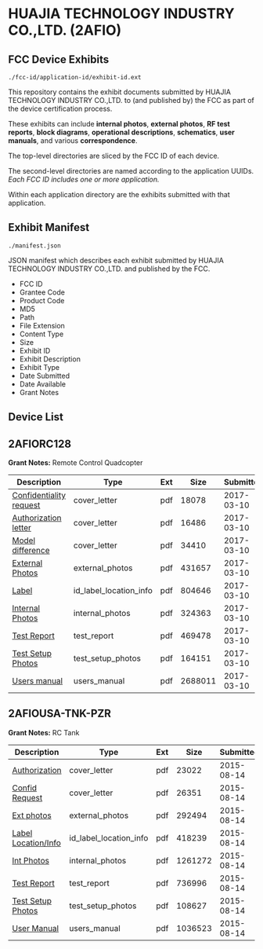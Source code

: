 # HUAJIA TECHNOLOGY INDUSTRY CO.,LTD. (2AFIO)
## FCC Device Exhibits

```
./fcc-id/application-id/exhibit-id.ext
```

This repository contains the exhibit documents submitted by HUAJIA TECHNOLOGY INDUSTRY CO.,LTD. to (and published by) the FCC as part of the device certification process.

These exhibits can include **internal photos**, **external photos**, **RF test reports**, **block diagrams**, **operational descriptions**, **schematics**, **user manuals**, and various **correspondence**.

The top-level directories are sliced by the FCC ID of each device.

The second-level directories are named according to the application UUIDs. *Each FCC ID includes one or more application.*

Within each application directory are the exhibits submitted with that application. 

## Exhibit Manifest

```
./manifest.json
```

JSON manifest which describes each exhibit submitted by HUAJIA TECHNOLOGY INDUSTRY CO.,LTD. and published by the FCC.

- FCC ID
- Grantee Code
- Product Code
- MD5
- Path
- File Extension
- Content Type
- Size
- Exhibit ID
- Exhibit Description
- Exhibit Type
- Date Submitted
- Date Available
- Grant Notes

## Device List
## 2AFIORC128
**Grant Notes:** Remote Control Quadcopter

| Description | Type | Ext | Size | Submitted | Available |
| ----------- | ---- | --- | ---- | --------- | --------- |
| [Confidentiality request](2AFIORC128/6c71fb51073703c6f6b36c1c226369c3/3312549.pdf) | cover_letter | pdf | 18078 | 2017-03-10 | 2017-03-10 |
| [Authorization letter](2AFIORC128/6c71fb51073703c6f6b36c1c226369c3/3312550.pdf) | cover_letter | pdf | 16486 | 2017-03-10 | 2017-03-10 |
| [Model difference](2AFIORC128/6c71fb51073703c6f6b36c1c226369c3/3312552.pdf) | cover_letter | pdf | 34410 | 2017-03-10 | 2017-03-10 |
| [External Photos](2AFIORC128/6c71fb51073703c6f6b36c1c226369c3/3312545.pdf) | external_photos | pdf | 431657 | 2017-03-10 | 2017-03-10 |
| [Label](2AFIORC128/6c71fb51073703c6f6b36c1c226369c3/3312551.pdf) | id_label_location_info | pdf | 804646 | 2017-03-10 | 2017-03-10 |
| [Internal Photos](2AFIORC128/6c71fb51073703c6f6b36c1c226369c3/3312546.pdf) | internal_photos | pdf | 324363 | 2017-03-10 | 2017-03-10 |
| [Test Report](2AFIORC128/6c71fb51073703c6f6b36c1c226369c3/3312553.pdf) | test_report | pdf | 469478 | 2017-03-10 | 2017-03-10 |
| [Test Setup Photos](2AFIORC128/6c71fb51073703c6f6b36c1c226369c3/3312547.pdf) | test_setup_photos | pdf | 164151 | 2017-03-10 | 2017-03-10 |
| [Users manual](2AFIORC128/6c71fb51073703c6f6b36c1c226369c3/3312548.pdf) | users_manual | pdf | 2688011 | 2017-03-10 | 2017-03-10 |
## 2AFIOUSA-TNK-PZR
**Grant Notes:** RC Tank

| Description | Type | Ext | Size | Submitted | Available |
| ----------- | ---- | --- | ---- | --------- | --------- |
| [Authorization](2AFIOUSA-TNK-PZR/caff69c806d55263a4457cb4de9546cf/2715312.pdf) | cover_letter | pdf | 23022 | 2015-08-14 | 2015-08-14 |
| [Confid Request](2AFIOUSA-TNK-PZR/caff69c806d55263a4457cb4de9546cf/2715313.pdf) | cover_letter | pdf | 26351 | 2015-08-14 | 2015-08-14 |
| [Ext photos](2AFIOUSA-TNK-PZR/caff69c806d55263a4457cb4de9546cf/2715314.pdf) | external_photos | pdf | 292494 | 2015-08-14 | 2015-08-14 |
| [Label Location/Info](2AFIOUSA-TNK-PZR/caff69c806d55263a4457cb4de9546cf/2715316.pdf) | id_label_location_info | pdf | 418239 | 2015-08-14 | 2015-08-14 |
| [Int Photos](2AFIOUSA-TNK-PZR/caff69c806d55263a4457cb4de9546cf/2715315.pdf) | internal_photos | pdf | 1261272 | 2015-08-14 | 2015-08-14 |
| [Test Report](2AFIOUSA-TNK-PZR/caff69c806d55263a4457cb4de9546cf/2715319.pdf) | test_report | pdf | 736996 | 2015-08-14 | 2015-08-14 |
| [Test Setup Photos](2AFIOUSA-TNK-PZR/caff69c806d55263a4457cb4de9546cf/2715317.pdf) | test_setup_photos | pdf | 108627 | 2015-08-14 | 2015-08-14 |
| [User Manual](2AFIOUSA-TNK-PZR/caff69c806d55263a4457cb4de9546cf/2715318.pdf) | users_manual | pdf | 1036523 | 2015-08-14 | 2015-08-14 |
